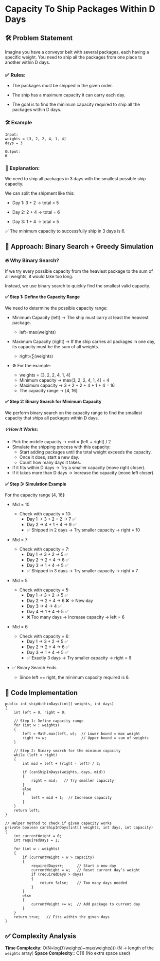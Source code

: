 # Capacity To Ship Packages Within D Days

## 🛠️ Problem Statement

Imagine you have a conveyor belt with several packages, each having a specific weight. You need to ship all the packages from one place to another within D days.

### ✅ Rules:

- The packages must be shipped in the given order.

- The ship has a maximum capacity it can carry each day.

- The goal is to find the minimum capacity required to ship all the packages within D days.

### 🛠️ Example

```
Input:  
weights = [3, 2, 2, 4, 1, 4]  
days = 3  

Output:  
6  
```

### 🚢 Explanation:

We need to ship all packages in 3 days with the smallest possible ship capacity.

We can split the shipment like this:

- Day 1: 3 + 2 → total = 5

- Day 2: 2 + 4 → total = 6

- Day 3: 1 + 4 → total = 5

✅ The minimum capacity to successfully ship in 3 days is 6.


## 🚀 Approach: Binary Search + Greedy Simulation

### 🔥 Why Binary Search?

If we try every possible capacity from the heaviest package to the sum of all weights, it would take too long. 

Instead, we use binary search to quickly find the smallest valid capacity.

#### ✅ Step 1: Define the Capacity Range

We need to determine the possible capacity range:

- Minimum Capacity (left) → The ship must carry at least the heaviest package.
    - left=max(weights)
- Maximum Capacity (right) → If the ship carries all packages in one day, its capacity must be the sum of all weights.
    - right=∑(weights)

- ⚙️ For the example:
    - weights = [3, 2, 2, 4, 1, 4]  
    - Minimum capacity → max(3, 2, 2, 4, 1, 4) = 4
    - Maximum capacity → 3 + 2 + 2 + 4 + 1 + 4 = 16
    - The capacity range → [4, 16]

#### ✅ Step 2: Binary Search for Minimum Capacity

We perform binary search on the capacity range to find the smallest capacity that ships all packages within D days.

##### 💡 How It Works:

- Pick the middle capacity → mid = (left + right) / 2
- Simulate the shipping process with this capacity:
    - Start adding packages until the total weight exceeds the capacity.
    - Once it does, start a new day.
    - Count how many days it takes.
- If it fits within D days → Try a smaller capacity (move right closer).
- If it takes more than D days → Increase the capacity (move left closer).

#### ✅ Step 3: Simulation Example

For the capacity range [4, 16]:

- Mid = 10
    - Check with capacity = 10:
        - Day 1 → 3 + 2 + 2 → 7 ✅
        - Day 2 → 4 + 1 + 4 → 9 ✅
        - ✅ Shipped in 2 days → Try smaller capacity → right = 10

- Mid = 7
    - Check with capacity = 7:
        - Day 1 → 3 + 2 → 5 ✅
        - Day 2 → 2 + 4 → 6 ✅
        - Day 3 → 1 + 4 → 5 ✅
        - ✅ Shipped in 3 days → Try smaller capacity → right = 7
    
- Mid = 5
    - Check with capacity = 5:
        - Day 1 → 3 + 2 → 5 ✅
        - Day 2 → 2 + 4 → 6 ❌ → New day
        - Day 3 → 4 → 4 ✅
        - Day 4 → 1 + 4 → 5 ✅
        - ❌ Too many days → Increase capacity → left = 6

- Mid = 6
    - Check with capacity = 6:
        - Day 1 → 3 + 2 → 5 ✅
        - Day 2 → 2 + 4 → 6 ✅
        - Day 3 → 1 + 4 → 5 ✅
        - ✅ Exactly 3 days → Try smaller capacity → right = 6

- ✅ Binary Search Ends
    - Since left == right, the minimum capacity required is 6.

## 🚀 Code Implementation

```
public int shipWithinDays(int[] weights, int days) 
{
    int left = 0, right = 0;

    // Step 1: Define capacity range
    for (int w : weights) 
    {
        left = Math.max(left, w);  // Lower bound = max weight
        right += w;                // Upper bound = sum of weights
    }

    // Step 2: Binary search for the minimum capacity
    while (left < right) 
    {
        int mid = left + (right - left) / 2;

        if (canShipInDays(weights, days, mid)) 
        {
            right = mid;   // Try smaller capacity
        } 
        else
        {
            left = mid + 1;  // Increase capacity
        }
    }
    return left;
}

// Helper method to check if given capacity works
private boolean canShipInDays(int[] weights, int days, int capacity) 
{
    int currentWeight = 0;
    int requiredDays = 1;

    for (int w : weights) 
    {
        if (currentWeight + w > capacity) 
        {
            requiredDays++;      // Start a new day
            currentWeight = w;   // Reset current day’s weight
            if (requiredDays > days) 
            {
                return false;    // Too many days needed
            }
        } 
        else 
        {
            currentWeight += w;  // Add package to current day
        }
    }
    return true;   // Fits within the given days
}
```

## ✅ Complexity Analysis

**Time Complexity**: O(N×log(∑(weights)−max(weights))) (N → length of the `weights` array)
**Space Complexity:**: O(1) (No extra space used)